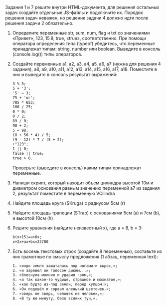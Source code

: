 Задания 1 и 7 решите внутри HTML-документа, для решения остальных задач
создайте отдельные JS-файлы и подключите их. Порядок решения задач неважен, но решение
задачи 4 должно идти после решения задачи 2 обязательно.

1) Определите переменные str, sum, num, flag и txt со значениями «Привет», 123, 15.8,
   true, «true», соответственно. При помощи оператора определения типа (typeof)
   убедитесь, что переменные принадлежат типам: string, number или boolean. Выведите в
   консоль (console.log()) типы операторов.
   
2) Создайте переменные a1, a2, a3, a4, a5, a6, a7 (нужна для решения 4 задания), a8, a9,
   a10, a11, a12, a13, a14, a15, a16, a17, a18. Поместите в них и выведите в консоль результат выражений:
   ```html 5 % 3;
   3 % 5;
   5 + '3';
   '5' – 3;
   75 + 'кг';
   785 * 653;
   100 / 25;
   0 * 0;
   0 / 2;
   89 / 0;
   98 + 2;
   5 – 98;
   (8 + 56 * 4) / 5;
   (9 - 12) * 7 / (5 + 2);
   +"123";
   1 || 0;
   false || true;
   true > 0.
   ```
   Проверьте (выведите в консоль) каким типам принадлежат переменные.
   
3) Напиши скрипт, который находит объем цилиндра высотой 10м и диаметром
   основания равным значению переменной a7 из задания 2, результат поместите в
   переменную VCilindra
   
4) Найдите площадь круга (SKruga) с радиусом 5см (r)
   
5) Найдите площадь трапеции (STrap) с основаниями 5см (a) и 7см (b), и высотой 10см
   (h)
   
6) Решите уравнения (найдите неизвестный x), где a = 8, b = 3:
   ```html a+2(x-b)=16;
   b(x+15)=a+6x;
   x+2x+ax+bx=23780
   ```
   
7) Есть восемь текстовых строк (создайте 8 переменных), составьте из них грамотные по
   смыслу предложения (1 абзац, переменная text):
   
   ```html 
   1. «индо земля зашаталась под ногами-и вырос,»;
   2. «и заревел он голосом диким...»;
   3. «блеснула молния и ударил гром,»;
   4. «а так какое-то чудище, страшное и мохнатое,»;
   5. «как будто из-под земли, перед купцом:»;
   6. «Он подошёл и сорвал аленький цветочек.»;
   7. «зверь не зверь, человек не человек,»;
   8. «В ту же минуту, безо всяких туч,». 
   ```
